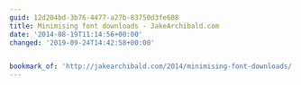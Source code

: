 ```yaml
---
guid: 12d204bd-3b76-4477-a27b-83750d3fe608
title: Minimising font downloads - JakeArchibald.com
date: '2014-08-19T11:14:56+00:00'
changed: '2019-09-24T14:42:58+00:00'


bookmark_of: 'http://jakearchibald.com/2014/minimising-font-downloads/'
---
```




